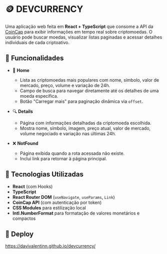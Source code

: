 # 🪙  DEVCURRENCY

Uma aplicação web feita em **React + TypeScript** que consome a API da [CoinCap](https://coincap.io/) para exibir informações em tempo real sobre criptomoedas. O usuário pode buscar moedas, visualizar listas paginadas e acessar detalhes individuais de cada criptoativo.

## 🚀 Funcionalidades

- 📄 **Home**
  - Lista as criptomoedas mais populares com nome, símbolo, valor de mercado, preço, volume e variação de 24h.
  - Campo de busca para navegar diretamente até os detalhes de uma moeda específica.
  - Botão "Carregar mais" para paginação dinâmica via `offset`.

- 🔍 **Details**
  - Página com informações detalhadas da criptomoeda escolhida.
  - Mostra nome, símbolo, imagem, preço atual, valor de mercado, volume negociado e variação nas últimas 24h.

- ❌ **NotFound**
  - Página exibida quando a rota acessada não existe.
  - Inclui link para retornar à página principal.

## 🧱 Tecnologias Utilizadas

- **React** (com Hooks)
- **TypeScript**
- **React Router DOM** (`useNavigate`, `useParams`, `Link`)
- **CoinCap API** (com autenticação por token)
- **CSS Modules** para estilização local
- **Intl.NumberFormat** para formatação de valores monetários e compactos

## 🚀 Deploy
https://davivalentinn.github.io/devcurrency/
